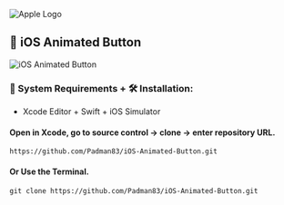 ![Apple Logo](https://user-images.githubusercontent.com/45048950/73131198-bca1e580-4041-11ea-8f8d-ebfd844f0e64.png) 

## 📱 iOS Animated Button

![iOS Animated Button](https://user-images.githubusercontent.com/45048950/77666890-7d016680-6fbc-11ea-93f8-66ffa8af0dfe.gif)

### 🧰 System Requirements + 🛠️ Installation:

* Xcode Editor + Swift + iOS Simulator

#### Open in Xcode, go to source control -> clone -> enter repository URL.

```
https://github.com/Padman83/iOS-Animated-Button.git
```

#### Or Use the Terminal.

```
git clone https://github.com/Padman83/iOS-Animated-Button.git
```
